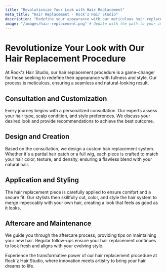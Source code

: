 ```yaml
---
title: "Revolutionize Your Look with Hair Replacement"
meta_title: "Hair Replacement - Rock'z Hair Studio"
description: "Redefine your appearance with our meticulous hair replacement procedure, ensuring a seamless and natural-looking result."
image: "/images/hair-replacement.png" # Update with the path to your image
---
```


# Revolutionize Your Look with Our Hair Replacement Procedure

At Rock'z Hair Studio, our hair replacement procedure is a game-changer for those seeking to redefine their appearance with fullness and style. Our process is meticulous, ensuring a seamless and natural-looking result.

## Consultation and Customization

Every journey begins with a personalized consultation. Our experts assess your hair type, scalp condition, and style preferences. We discuss your desired look and provide recommendations to achieve the best outcome.

## Design and Creation

Based on the consultation, we design a custom hair replacement system. Whether it's a partial hair patch or a full wig, each piece is crafted to match your hair color, texture, and density, ensuring a flawless blend with your natural hair.

## Application and Styling

The hair replacement piece is carefully applied to ensure comfort and a secure fit. Our stylists then skillfully cut, color, and style the hair system to merge impeccably with your own hair, creating a look that feels as good as it looks.

## Aftercare and Maintenance

We guide you through the aftercare process, providing tips on maintaining your new hair. Regular follow-ups ensure your hair replacement continues to look fresh and aligns with your evolving style.

Experience the transformative power of our hair replacement procedure at Rock'z Hair Studio, where innovation meets artistry to bring your hair dreams to life.
